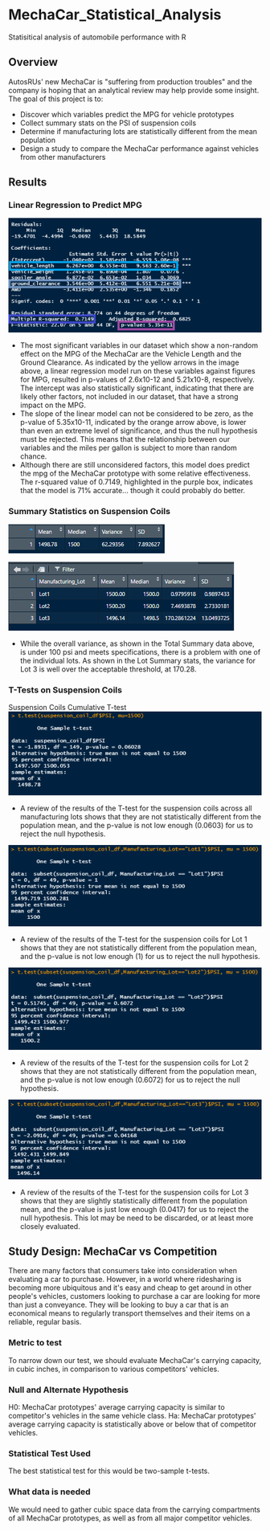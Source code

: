 # MechaCar_Statistical_Analysis

Statisitical analysis of automobile performance with R

## Overview
AutosRUs' new MechaCar is "suffering from production troubles" and the company is hoping that an analytical review may help provide some insight. The goal of this project is to:

- Discover which variables predict the MPG for vehicle prototypes
- Collect summary stats on the PSI of suspension coils
- Determine if manufacturing lots are statistically different from the mean population
- Design a study to compare the MechaCar performance against vehicles from other manufacturers

## Results

### Linear Regression to Predict MPG

![Linear-Reg](https://github.com/alesandelmoral/MechaCar_Statistical_Analysis/blob/main/Images/Linear_Regretion.PNG)

* The most significant variables in our dataset which show a non-random effect on the MPG of the MechaCar are the Vehicle Length and the Ground Clearance. As indicated by the yellow arrows in the image above, a linear regression model run on these variables against figures for MPG, resulted in p-values of 2.6x10-12 and 5.21x10-8, respectively. The intercept was also statistically significant, indicating that there are likely other factors, not included in our dataset, that have a strong impact on the MPG.
* The slope of the linear model can not be considered to be zero, as the p-value of 5.35x10-11, indicated by the orange arrow above, is lower than even an extreme level of significance, and thus the null hypothesis must be rejected. This means that the relationship between our variables and the miles per gallon is subject to more than random chance.
* Although there are still unconsidered factors, this model does predict the mpg of the MechaCar prototype with some relative effectiveness. The r-squared value of 0.7149, highlighted in the purple box, indicates that the model is 71% accurate... though it could probably do better.

### Summary Statistics on Suspension Coils

![Summary1](https://github.com/alesandelmoral/MechaCar_Statistical_Analysis/blob/main/Images/total_summary.PNG)

![Summary2](https://github.com/alesandelmoral/MechaCar_Statistical_Analysis/blob/main/Images/lot_summary.PNG)

* While the overall variance, as shown in the Total Summary data above, is under 100 psi and meets specifications, there is a problem with one of the individual lots. As shown in the Lot Summary stats, the variance for Lot 3 is well over the acceptable threshold, at 170.28.

### T-Tests on Suspension Coils

Suspension Coils Cumulative T-test
![T-test1](https://github.com/alesandelmoral/MechaCar_Statistical_Analysis/blob/main/Images/T-test1.PNG)

* A review of the results of the T-test for the suspension coils across all manufacturing lots shows that they are not statistically different from the population mean, and the p-value is not low enough (0.0603) for us to reject the null hypothesis.

![T-test2](https://github.com/alesandelmoral/MechaCar_Statistical_Analysis/blob/main/Images/T-test2.PNG)

* A review of the results of the T-test for the suspension coils for Lot 1 shows that they are not statistically different from the population mean, and the p-value is not low enough (1) for us to reject the null hypothesis.

![T-test3](https://github.com/alesandelmoral/MechaCar_Statistical_Analysis/blob/main/Images/T-test3.PNG)

* A review of the results of the T-test for the suspension coils for Lot 2 shows that they are not statistically different from the population mean, and the p-value is not low enough (0.6072) for us to reject the null hypothesis.

![T-test4](https://github.com/alesandelmoral/MechaCar_Statistical_Analysis/blob/main/Images/T-test4.PNG)

* A review of the results of the T-test for the suspension coils for Lot 3 shows that they are slightly statistically different from the population mean, and the p-value is just low enough (0.0417) for us to reject the null hypothesis. This lot may be need to be discarded, or at least more closely evaluated.

## Study Design: MechaCar vs Competition

There are many factors that consumers take into consideration when evaluating a car to purchase. However, in a world where ridesharing is becoming more ubiquitous and it's easy and cheap to get around in other people's vehicles, customers looking to purchase a car are looking for more than just a conveyance. They will be looking to buy a car that is an economical means to regularly transport themselves and their items on a reliable, regular basis.

### Metric to test

To narrow down our test, we should evaluate MechaCar's carrying capacity, in cubic inches, in comparison to various competitors' vehicles.

### Null and Alternate Hypothesis

H0: MechaCar prototypes' average carrying capacity is similar to competitor's vehicles in the same vehicle class. 
Ha: MechaCar prototypes' average carrying capacity is statistically above or below that of competitor vehicles.

### Statistical Test Used

The best statistical test for this would be two-sample t-tests.

### What data is needed

We would need to gather cubic space data from the carrying compartments of all MechaCar prototypes, as well as from all major competitor vehicles.
